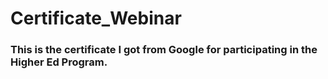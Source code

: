 # Certificate_Webinar

### This is the certificate I got from Google for participating in the Higher Ed Program.
